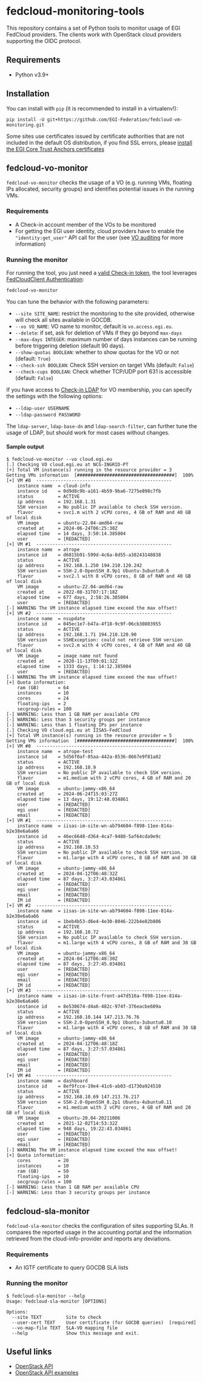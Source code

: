 # fedcloud-monitoring-tools

This repository contains a set of Python tools to monitor usage of EGI FedCloud
providers. The clients work with OpenStack cloud providers supporting the OIDC
protocol.

## Requirements

- Python v3.9+

## Installation

You can install with `pip` (it is recommended to install in a virtualenv!):

```shell
pip install -U git+https://github.com/EGI-Federation/fedcloud-vm-monitoring.git
```

Some sites use certificates issued by certificate authorities that are not
included in the default OS distribution, if you find SSL errors, please
[install the EGI Core Trust Anchors certificates](https://fedcloudclient.fedcloud.eu/install.html#installing-egi-core-trust-anchor-certificates)

## fedcloud-vo-monitor

`fedcloud-vo-monitor` checks the usage of a VO (e.g. running VMs, floating IPs
allocated, security groups) and identifies potential issues in the running VMs.

### Requirements

- A Check-in account member of the VOs to be monitored
- For getting the EGI user identity, cloud providers have to enable the
  `"identity:get_user"` API call for the user (see
  [VO auditing](https://docs.egi.eu/providers/cloud-compute/openstack/aai/#vo-auditing)
  for more information)

### Running the monitor

For running the tool, you just need a
[valid Check-in token](https://docs.egi.eu/users/aai/check-in/obtaining-tokens/),
the tool leverages
[FedCloudClient Authentication](https://fedcloudclient.fedcloud.eu/usage.html#authentication):

```shell
fedcloud-vo-monitor
```

You can tune the behavior with the following parameters:

- `--site SITE_NAME`: restrict the monitoring to the site provided, otherwise
  will check all sites available in GOCDB.
- `--vo VO_NAME`: VO name to monitor, default is `vo.access.egi.eu`.
- `--delete`: if set, ask for deletion of VMs if they go beyond `max-days`
- `--max-days INTEGER`: maximum number of days instances can be running before
  triggering deletion (default 90 days).
- `--show-quotas BOOLEAN`: whether to show quotas for the VO or not (default:
  `True`)
- `--check-ssh BOOLEAN`: Check SSH version on target VMs (default: `False`)
- `--check-cups BOOLEAN`: Check whether TCP/UDP port 631 is accessible (default:
  `False`)

If you have access to
[Check-in LDAP](https://docs.egi.eu/users/aai/check-in/vos/#ldap) for VO
membership, you can specify the settings with the following options:

- `--ldap-user USERNAME`
- `--ldap-password PASSWORD`

The `ldap-server`, `ldap-base-dn` and `ldap-search-filter`, can further tune the
usage of LDAP, but should work for most cases without changes.

#### Sample output

<!-- markdownlint-disable MD013 -->
```shell
$ fedcloud-vo-monitor --vo cloud.egi.eu
[.] Checking VO cloud.egi.eu at NCG-INGRID-PT
[+] Total VM instance(s) running in the resource provider = 3
Getting VMs information  [####################################]  100%
[+] VM #0  --------------------------------------------------
    instance name  = cloud-info
    instance id    = 0d9d8c9b-a161-4b59-9ba6-7275e898c7fb
    status         = ACTIVE
    ip address     = 192.168.1.31
    SSH version    = No public IP available to check SSH version.
    flavor         = svc1.m with 2 vCPU cores, 4 GB of RAM and 40 GB of local disk
    VM image       = ubuntu-22.04-amd64-raw
    created at     = 2024-06-24T06:25:30Z
    elapsed time   = 14 days, 3:50:14.385004
    user           = [REDACTED]
[+] VM #1  --------------------------------------------------
    instance name  = atrope
    instance id    = d6815b91-599d-4c6a-8d55-a38243148838
    status         = ACTIVE
    ip address     = 192.168.1.250 194.210.120.242
    SSH version    = SSH-2.0-OpenSSH_8.9p1 Ubuntu-3ubuntu0.6
    flavor         = svc2.l with 8 vCPU cores, 8 GB of RAM and 40 GB of local disk
    VM image       = ubuntu-22.04-amd64-raw
    created at     = 2022-08-31T07:17:18Z
    elapsed time   = 677 days, 2:58:26.385004
    user           = [REDACTED]
[-] WARNING The VM instance elapsed time exceed the max offset!
[+] VM #2  --------------------------------------------------
    instance name  = nsupdate
    instance id    = 045ec1e7-b47a-4f18-9c9f-06cb30803955
    status         = ACTIVE
    ip address     = 192.168.1.71 194.210.120.90
    SSH version    = SSHException: could not retrieve SSH version
    flavor         = svc2.m with 4 vCPU cores, 4 GB of RAM and 40 GB of local disk
    VM image       = image name not found
    created at     = 2020-11-13T09:01:32Z
    elapsed time   = 1333 days, 1:14:12.385004
    user           = [REDACTED]
[-] WARNING The VM instance elapsed time exceed the max offset!
[+] Quota information:
    ram (GB)       = 64
    instances      = 10
    cores          = 24
    floating-ips   = 2
    secgroup-rules = 100
[-] WARNING: Less than 1 GB RAM per available CPU
[-] WARNING: Less than 3 security groups per instance
[-] WARNING: Less than 1 floating IPs per instance
[.] Checking VO cloud.egi.eu at IISAS-FedCloud
[+] Total VM instance(s) running in the resource provider = 5
Getting VMs information  [####################################]  100%
[+] VM #0  --------------------------------------------------
    instance name  = atrope-test
    instance id    = 5d56f0af-05aa-442a-8536-8667e9f81a82
    status         = ACTIVE
    ip address     = 192.168.10.9
    SSH version    = No public IP available to check SSH version.
    flavor         = m1.medium with 2 vCPU cores, 4 GB of RAM and 20 GB of local disk
    VM image       = ubuntu-jammy-x86_64
    created at     = 2024-06-24T15:03:27Z
    elapsed time   = 13 days, 19:12:48.034861
    user           = [REDACTED]
    egi user       = [REDACTED]
    email          = [REDACTED]
[+] VM #1  --------------------------------------------------
    instance name  = iisas-im-site-wn-ab794604-f898-11ee-814a-b2e38e6a6a66
    instance id    = 46ec6648-d364-4ca7-9480-5af64cda9e9c
    status         = ACTIVE
    ip address     = 192.168.10.53
    SSH version    = No public IP available to check SSH version.
    flavor         = m1.large with 4 vCPU cores, 8 GB of RAM and 30 GB of local disk
    VM image       = ubuntu-jammy-x86_64
    created at     = 2024-04-12T06:48:32Z
    elapsed time   = 87 days, 3:27:43.034861
    user           = [REDACTED]
    egi user       = [REDACTED]
    email          = [REDACTED]
    IM id          = [REDACTED]
[+] VM #2  --------------------------------------------------
    instance name  = iisas-im-site-wn-ab794604-f898-11ee-814a-b2e38e6a6a66
    instance id    = 1beb4b53-d6e4-4e30-8046-222b4e82b806
    status         = ACTIVE
    ip address     = 192.168.10.72
    SSH version    = No public IP available to check SSH version.
    flavor         = m1.large with 4 vCPU cores, 8 GB of RAM and 30 GB of local disk
    VM image       = ubuntu-jammy-x86_64
    created at     = 2024-04-12T06:48:30Z
    elapsed time   = 87 days, 3:27:45.034861
    user           = [REDACTED]
    egi user       = [REDACTED]
    email          = [REDACTED]
    IM id          = [REDACTED]
[+] VM #3  --------------------------------------------------
    instance name  = iisas-im-site-front-a47d516a-f898-11ee-814a-b2e38e6a6a66
    instance id    = 8e530674-d4a6-482c-974f-376eacbe609a
    status         = ACTIVE
    ip address     = 192.168.10.144 147.213.76.76
    SSH version    = SSH-2.0-OpenSSH_8.9p1 Ubuntu-3ubuntu0.10
    flavor         = m1.large with 4 vCPU cores, 8 GB of RAM and 30 GB of local disk
    VM image       = ubuntu-jammy-x86_64
    created at     = 2024-04-12T06:48:18Z
    elapsed time   = 87 days, 3:27:57.034861
    user           = [REDACTED]
    egi user       = [REDACTED]
    email          = [REDACTED]
    IM id          = [REDACTED]
[+] VM #4  --------------------------------------------------
    instance name  = dashboard
    instance id    = 8ef9fcce-19e4-41c6-ab03-d1730a924510
    status         = ACTIVE
    ip address     = 192.168.10.69 147.213.76.217
    SSH version    = SSH-2.0-OpenSSH_8.2p1 Ubuntu-4ubuntu0.11
    flavor         = m1.medium with 2 vCPU cores, 4 GB of RAM and 20 GB of local disk
    VM image       = Ubuntu-20.04-20211006
    created at     = 2021-12-02T14:53:32Z
    elapsed time   = 948 days, 19:22:43.034861
    user           = [REDACTED]
    egi user       = [REDACTED]
    email          = [REDACTED]
[-] WARNING The VM instance elapsed time exceed the max offset!
[+] Quota information:
    cores          = 20
    instances      = 10
    ram (GB)       = 50
    floating-ips   = 10
    secgroup-rules = 100
[-] WARNING: Less than 1 GB RAM per available CPU
[-] WARNING: Less than 3 security groups per instance
```
<!-- markdownlint-enable MD013 -->

## fedcloud-sla-monitor

`fedcloud-sla-monitor` checks the configuration of sites supporting SLAs. It
compares the reported usage in the accounting portal and the information
retrieved from the cloud-info-provider and reports any deviations.

### Requirements

- An IGTF certificate to query GOCDB SLA lists

### Running the monitor

```shell
$ fedcloud-sla-monitor --help
Usage: fedcloud-sla-monitor [OPTIONS]

Options:
  --site TEXT         Site to check
  --user-cert TEXT    User certificate (for GOCDB queries)  [required]
  --vo-map-file TEXT  SLA-VO mapping file
  --help              Show this message and exit.
```

## Useful links

- [OpenStack API](https://docs.openstack.org/api-ref/)
- [OpenStack API examples](https://docs.openstack.org/keystone/pike/api_curl_examples.html)
